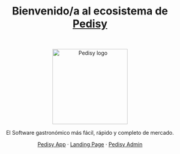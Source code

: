 <h1 align="center">Bienvenido/a al ecosistema de <a href="https://info.pedisy.com/">Pedisy</a></h1><br>

<p align="center">
  <a href="[https://getbootstrap.com/](https://info.pedisy.com/)">
    <img src="https://admin.pedisy.com/assets/img/pedisy_logo.png" alt="Pedisy logo" width="200" height="200">
  </a>
</p>

<p align="center">
  El Software gastronómico más fácil, rápido y completo de mercado.
</p>

<p align="center">
  <a href="https://web.pedisy.com/inicio/tiendas">Pedisy App</a>
  ·
  <a href="https://info.pedisy.com/">Landing Page</a>
  ·
  <a href="https://admin.pedisy.com/">Pedisy Admin</a>
</p>
